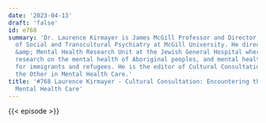 ```yaml
---
date: '2023-04-13'
draft: 'false'
id: e768
summary: 'Dr. Laurence Kirmayer is James McGill Professor and Director of the Division
  of Social and Transcultural Psychiatry at McGill University. He directs the Culture
  &amp; Mental Health Research Unit at the Jewish General Hospital where he conducts
  research on the mental health of Aboriginal peoples, and mental health services
  for immigrants and refugees. He is the editor of Cultural Consultation: Encountering
  the Other in Mental Health Care.'
title: '#768 Laurence Kirmayer - Cultural Consultation: Encountering the Other in
  Mental Health Care'
---
```

{{< episode >}}
